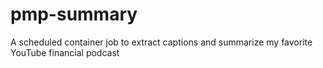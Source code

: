 # pmp-summary
A scheduled container job to extract captions and summarize my favorite YouTube financial podcast
